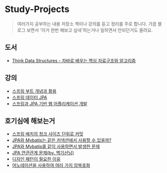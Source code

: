 # Study-Projects
> 여러가지 공부하는 내용 저장소
> 책이나 강의를 듣고 정리를 주로 합니다.
> 가끔 블로그 보면서 '이거 한번 해보고 싶네'하는거나 일하면서 안되던거도 올려요.

## 도서 
- [Think Data Structures - 자바로 배우는 핵심 자료구조와 알고리즘](./book/think-data-structures/readme.md)

## 강의
- [스프링 부트 개념과 활용](./inflearn/spring-boot)
- [스프링 데이터 JPA](./inflearn/spring-data-jpa)
- [스프링과 JPA 기반 웹 어플리케이션 개발](./inflearn/spring-jpa-application/readme.md)

## 호기심에 해보는거
- [스프링 배치의 청크 사이즈 단위로 커밋](./my-topic/spring-boot-batch-chunk)
- [JPA와 Mybatis는 같은 커넥션에서 사용할 수 있을까?](./my-topic/spring-boot-mybatis-jpa/readme.md)
- [JPA와 Mybatis를 같이 사용하면서 발생한 문제](./my-topic/problem-mybatis-jpa-loop/readme.md)
- [JPA 연관관계 문제(by. 백기선님)](./my-topic/jpa-entity-relationship/readme.md)
- [디자인 패턴이 필요한 이유](./my-topic/importance-design-pattern/readme.md)
- [어노테이션을 사용하여 여러 가지 암복호화](./my-topic/crypto)
